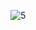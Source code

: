 ![5](https://github.com/cyber-robot1/Mastering-4-critical-SKILLS-using-CPP-17-course/assets/76911827/71754c70-2969-45fe-b7ec-4e2c51911da6)
